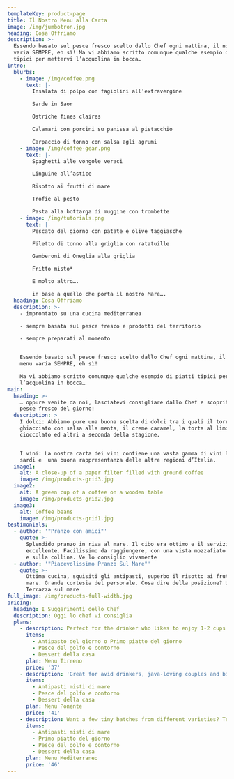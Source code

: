 ```yaml
---
templateKey: product-page
title: Il Nostro Menu alla Carta
image: /img/jumbotron.jpg
heading: Cosa Offriamo
description: >-
  Essendo basato sul pesce fresco scelto dallo Chef ogni mattina, il nostro menu
  varia SEMPRE, eh sì! Ma vi abbiamo scritto comunque qualche esempio di piatti
  tipici per mettervi l’acquolina in bocca…
intro:
  blurbs:
    - image: /img/coffee.png
      text: |-
        Insalata di polpo con fagiolini all’extravergine

        Sarde in Saor

        Ostriche fines claires

        Calamari con porcini su panissa al pistacchio

        Carpaccio di tonno con salsa agli agrumi
    - image: /img/coffee-gear.png
      text: |-
        Spaghetti alle vongole veraci

        Linguine all’astice

        Risotto ai frutti di mare

        Trofie al pesto

        Pasta alla bottarga di muggine con trombette
    - image: /img/tutorials.png
      text: |-
        Pescato del giorno con patate e olive taggiasche

        Filetto di tonno alla griglia con ratatuille

        Gamberoni di Oneglia alla griglia

        Fritto misto*

        E molto altro….

        in base a quello che porta il nostro Mare….
  heading: Cosa Offriamo
  description: >-
    - improntato su una cucina mediterranea

    - sempre basata sul pesce fresco e prodotti del territorio

    - sempre preparati al momento


    Essendo basato sul pesce fresco scelto dallo Chef ogni mattina, il nostro
    menu varia SEMPRE, eh sì!

    Ma vi abbiamo scritto comunque qualche esempio di piatti tipici per mettervi
    l’acquolina in bocca…
main:
  heading: >-
    … oppure venite da noi, lasciatevi consigliare dallo Chef e scoprite il
    pesce fresco del giorno!
  description: >
    I dolci: Abbiamo pure una buona scelta di dolci tra i quali il torroncino
    ghiacciato con salsa alla menta, il creme caramel, la torta al limone o al
    cioccolato ed altri a seconda della stagione.


    I vini: La nostra carta dei vini contiene una vasta gamma di vini liguri e
    sardi e  una buona rappresentanza delle altre regioni d’Italia.
  image1:
    alt: A close-up of a paper filter filled with ground coffee
    image: /img/products-grid3.jpg
  image2:
    alt: A green cup of a coffee on a wooden table
    image: /img/products-grid2.jpg
  image3:
    alt: Coffee beans
    image: /img/products-grid1.jpg
testimonials:
  - author: '"Pranzo con amici"'
    quote: >-
      Splendido pranzo in riva al mare. Il cibo era ottimo e il servizio
      eccellente. Facilissimo da raggiungere, con una vista mozzafiato sul mare
      e sulla collina. Ve lo consiglio vivamente
  - author: '"Piacevolissimo Pranzo Sul Mare"'
    quote: >-
      Ottima cucina, squisiti gli antipasti, superbo il risotto ai frutti di
      mare. Grande cortesia del personale. Cosa dire della posizione? Una
      Terrazza sul mare
full_image: /img/products-full-width.jpg
pricing:
  heading: I Suggerimenti dello Chef
  description: Oggi lo chef vi consiglia
  plans:
    - description: Perfect for the drinker who likes to enjoy 1-2 cups per day.
      items:
        - Antipasto del giorno o Primo piatto del giorno
        - Pesce del golfo e contorno
        - Dessert della casa
      plan: Menu Tirreno
      price: '37'
    - description: 'Great for avid drinkers, java-loving couples and bigger crowds'
      items:
        - Antipasti misti di mare
        - Pesce del golfo e contorno
        - Dessert della casa
      plan: Menu Ponente
      price: '41'
    - description: Want a few tiny batches from different varieties? Try our custom plan
      items:
        - Antipasti misti di mare
        - Primo piatto del giorno
        - Pesce del golfo e contorno
        - Dessert della casa
      plan: Menu Mediterraneo
      price: '46'
---
```


